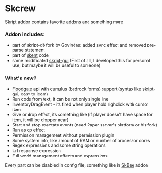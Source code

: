 # Skcrew
Skript addon contains favorite addons and something more

### Addon includes:
- part of [skript-db fork by Govindas](https://git.limework.net/Limework/skript-db): added sync effect and removed pre-parse statement
- part of [skent](https://github.com/Olyno/skent) code
- some modificated [skript-gui](https://github.com/APickledWalrus/skript-gui)
(First of all, I developed this for personal use, but maybe it will be useful to someone)

### What's new?
- [Floodgate](https://github.com/GeyserMC/Floodgate) api with cumulus (bedrock forms) support (syntax like skript-gui, easy to learn)
- Run code from text, it can be not only single line
- InventoryDragEvent - its fired when player hold righclick with cursor item
- Give or drop effect, its something like (if player doesn't have space for item, it will be dropper near)
- Start and stop spectate events (need Paper server's platform or his fork)
- Run as op effect
- Permission management without permission plugin
- Some system info, like amount of RAM or number of processor cores
- Regex expressions and some string operations
- Url response expression
- Full world management effects and expressions

Every part can be disabled in config file, something like in [SkBee](https://github.com/ShaneBeee/SkBee) addon